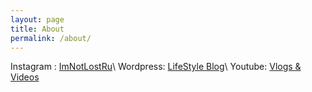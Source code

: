 ```yaml
---
layout: page
title: About
permalink: /about/
---
```

Instagram : [ImNotLostRu](https://www.instagram.com/imnotlostru/)\\
Wordpress: [LifeStyle Blog](https://chumchurums.wordpress.com/)\\
Youtube: [Vlogs & Videos](https://www.youtube.com/channel/UCe0xKv8b3GtEttj_v0TSbqQ)